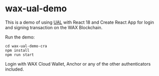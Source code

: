 # wax-ual-demo

This is a demo of using [UAL](https://github.com/EOSIO/universal-authenticator-library) with React 18 and Create React App for login and signing transaction on the WAX Blockchain.

Run the demo:
```
cd wax-ual-demo-cra
npm install
npm run start
```

Login with WAX Cloud Wallet, Anchor or any of the other authenticators included.
